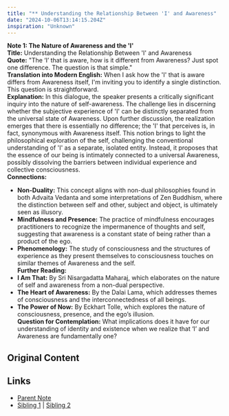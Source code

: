 ```yaml
---
title: "** Understanding the Relationship Between 'I' and Awareness"
date: "2024-10-06T13:14:15.204Z"
inspiration: "Unknown"
---
```


  
**Note 1: The Nature of Awareness and the 'I'**  
**Title:** Understanding the Relationship Between 'I' and Awareness  
**Quote:** "The ‘I’ that is aware, how is it different from Awareness? Just spot one difference. The question is that simple."  
**Translation into Modern English:** When I ask how the 'I' that is aware differs from Awareness itself, I'm inviting you to identify a single distinction. This question is straightforward.  
**Explanation:** In this dialogue, the speaker presents a critically significant inquiry into the nature of self-awareness. The challenge lies in discerning whether the subjective experience of 'I' can be distinctly separated from the universal state of Awareness. Upon further discussion, the realization emerges that there is essentially no difference; the 'I' that perceives is, in fact, synonymous with Awareness itself. This notion brings to light the philosophical exploration of the self, challenging the conventional understanding of 'I' as a separate, isolated entity. Instead, it proposes that the essence of our being is intimately connected to a universal Awareness, possibly dissolving the barriers between individual experience and collective consciousness.  
**Connections:**  
- **Non-Duality:** This concept aligns with non-dual philosophies found in both Advaita Vedanta and some interpretations of Zen Buddhism, where the distinction between self and other, subject and object, is ultimately seen as illusory.  
- **Mindfulness and Presence:** The practice of mindfulness encourages practitioners to recognize the impermanence of thoughts and self, suggesting that awareness is a constant state of being rather than a product of the ego.  
- **Phenomenology:** The study of consciousness and the structures of experience as they present themselves to consciousness touches on similar themes of Awareness and the self.  
**Further Reading:**  
- **I Am That:** By Sri Nisargadatta Maharaj, which elaborates on the nature of self and awareness from a non-dual perspective.  
- **The Heart of Awareness:** By the Dalai Lama, which addresses themes of consciousness and the interconnectedness of all beings.  
- **The Power of Now:** By Eckhart Tolle, which explores the nature of consciousness, presence, and the ego’s illusion.  
**Question for Contemplation:** What implications does it have for our understanding of identity and existence when we realize that ‘I’ and Awareness are fundamentally one?  


## Original Content



## Links

- [Parent Note](/parent-note.md)
- [Sibling 1](/zettel1.md) | [Sibling 2](/zettel2.md)
